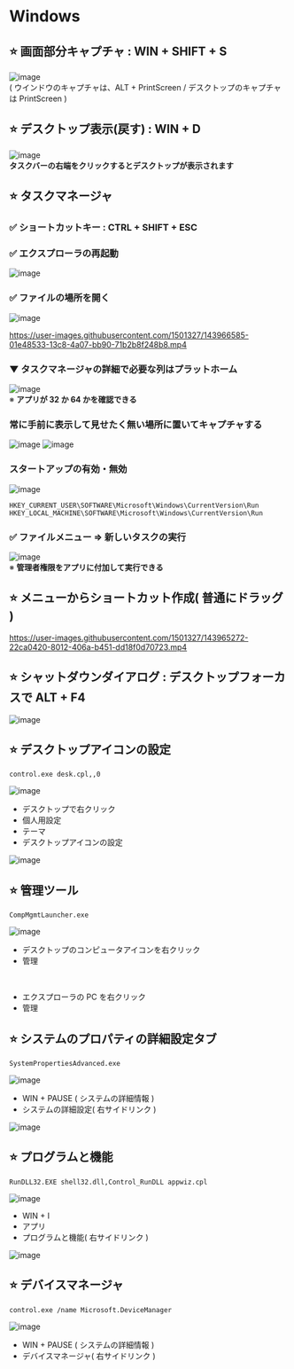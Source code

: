 # Windows
## ⭐ 画面部分キャプチャ : WIN + SHIFT + S
![image](https://github.com/winofsql/subject/assets/1501327/5db69fc6-c85f-4694-8be9-dcfb1c8c2de3)\
( ウインドウのキャプチャは、ALT + PrintScreen / デスクトップのキャプチャは PrintScreen )


## ⭐ デスクトップ表示(戻す) : WIN + D
![image](https://github.com/winofsql/subject/assets/1501327/5b82fb19-b212-493f-9330-71e5bbfdbc4e)\
**タスクバーの右端をクリックするとデスクトップが表示されます**

## ⭐ タスクマネージャ
### ✅ ショートカットキー : CTRL + SHIFT + ESC

### ✅ エクスプローラの再起動
![image](https://github.com/winofsql/subject/assets/1501327/ceab21d2-2094-493c-beb8-872782bccca5)

### ✅ ファイルの場所を開く
![image](https://github.com/winofsql/subject/assets/1501327/30412193-90ff-4881-85ec-f0b4a70f2b5b)

https://user-images.githubusercontent.com/1501327/143966585-01e48533-13c8-4a07-bb90-71b2b8f248b8.mp4

### ▼ タスクマネージャの詳細で必要な列はプラットホーム
![image](https://github.com/winofsql/subject/assets/1501327/ebc61ad6-2aa6-43e8-9c38-18681d92bd2e)\
※ **アプリが 32 か 64 かを確認できる**

### 常に手前に表示して見せたく無い場所に置いてキャプチャする
![image](https://user-images.githubusercontent.com/1501327/163735506-e7717905-3e41-4a9b-8fae-b03e4b86a413.png)
![image](https://user-images.githubusercontent.com/1501327/163735594-754418a8-bba9-4060-a71d-bd965d8c8f71.png)

### スタートアップの有効・無効
![image](https://user-images.githubusercontent.com/1501327/163735683-1e859abc-37d1-4724-a0d0-e98079b2de20.png)
```
HKEY_CURRENT_USER\SOFTWARE\Microsoft\Windows\CurrentVersion\Run
HKEY_LOCAL_MACHINE\SOFTWARE\Microsoft\Windows\CurrentVersion\Run
```

### ✅ ファイルメニュー => 新しいタスクの実行

![image](https://user-images.githubusercontent.com/1501327/143733976-162e2e79-1d81-40b4-aa52-9dde6ba06fba.png)\
※ **管理者権限をアプリに付加して実行できる**

## ⭐ メニューからショートカット作成( 普通にドラッグ )
https://user-images.githubusercontent.com/1501327/143965272-22ca0420-8012-406a-b451-dd18f0d70723.mp4

## ⭐ シャットダウンダイアログ : デスクトップフォーカスで ALT + F4
![image](https://github.com/winofsql/subject/assets/1501327/2857ff5f-48d0-4763-a053-1bf4da3f82af)

## ⭐ デスクトップアイコンの設定
```
control.exe desk.cpl,,0
```
![image](https://github.com/winofsql/subject/assets/1501327/4aa0994a-dc44-471f-9145-cef3a26d44dd)

- デスクトップで右クリック
- 個人用設定
- テーマ
- デスクトップアイコンの設定

![image](https://github.com/winofsql/subject/assets/1501327/ed81c006-8576-4a9e-8387-c6047ac594f2)

## ⭐ 管理ツール
```
CompMgmtLauncher.exe
```
![image](https://github.com/winofsql/subject/assets/1501327/5a0f0e8e-0e4c-4713-8518-cf80504e78bf)

- デスクトップのコンピュータアイコンを右クリック
- 管理

<br>

- エクスプローラの PC を右クリック
- 管理

## ⭐ システムのプロパティの詳細設定タブ
```
SystemPropertiesAdvanced.exe
```
![image](https://user-images.githubusercontent.com/1501327/143976761-93e1eea5-bb48-4b70-933d-06c1d33f79ec.png)
- WIN + PAUSE ( システムの詳細情報 )
- システムの詳細設定( 右サイドリンク )

![image](https://user-images.githubusercontent.com/1501327/143976976-3baa7a3a-4dfd-4053-bf76-6c61db166041.png)

## ⭐ プログラムと機能
```
RunDLL32.EXE shell32.dll,Control_RunDLL appwiz.cpl
```
![image](https://user-images.githubusercontent.com/1501327/143977364-9394f9f0-4bd2-4cc1-903c-6be9e6fa09bf.png)
- WIN + I
- アプリ
- プログラムと機能( 右サイドリンク )

![image](https://user-images.githubusercontent.com/1501327/143977490-4d15dab4-c31f-4551-bf75-a19acc3a604c.png)

## ⭐ デバイスマネージャ
```
control.exe /name Microsoft.DeviceManager
```
![image](https://user-images.githubusercontent.com/1501327/143978005-b7e8a112-afa7-48d7-a7db-e5f0fc1fe318.png)
- WIN + PAUSE ( システムの詳細情報 )
- デバイスマネージャ( 右サイドリンク )


